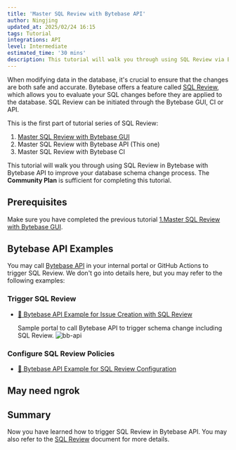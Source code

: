 ```yaml
---
title: 'Master SQL Review with Bytebase API'
author: Ningjing
updated_at: 2025/02/24 16:15
tags: Tutorial
integrations: API
level: Intermediate
estimated_time: '30 mins'
description: This tutorial will walk you through using SQL Review via Bytebase API to improve your database schema change process.
---
```


When modifying data in the database, it's crucial to ensure that the changes are both safe and accurate. Bytebase offers a feature called [SQL Review](/docs/sql-review/overview/), which allows you to evaluate your SQL changes before they are applied to the database. SQL Review can be initiated through the Bytebase GUI, CI or API.

This is the first part of tutorial series of SQL Review:

   1. [Master SQL Review with Bytebase GUI](/docs/tutorials/sql-review-gui/)
   1. Master SQL Review with Bytebase API (This one)
   1. Master SQL Review with Bytebase CI

This tutorial will walk you through using SQL Review in Bytebase with Bytebase API to improve your database schema change process. The **Community Plan** is sufficient for completing this tutorial.

## Prerequisites

Make sure you have completed the previous tutorial [1.Master SQL Review with Bytebase GUI](/docs/tutorials/sql-review-gui/).

## Bytebase API Examples

You may call [Bytebase API](/docs/api/sql-review/) in your internal portal or GitHub Actions to trigger SQL Review. We don't go into details here, but you may refer to the following examples:

### Trigger SQL Review

- [🐙 Bytebase API Example for Issue Creation with SQL Review](https://github.com/bytebase/api-example/tree/main/issue-creation)

  Sample portal to call Bytebase API to trigger schema change including SQL Review.
  ![bb-api](/content/docs/tutorials/sql-review-api/bb-api.webp)

### Configure SQL Review Policies

- [🐙 Bytebase API Example for SQL Review Configuration](https://github.com/bytebase/api-example/tree/main/sql-review)

## May need ngrok

<IncludeBlock url="/docs/get-started/install/vcs-with-ngrok"></IncludeBlock>

## Summary

Now you have learned how to trigger SQL Review in Bytebase API. You may also refer to the [SQL Review](/docs/sql-review/) document for more details.

